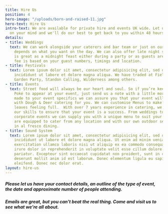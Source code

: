 ```yaml
---
title: Hire Us
position: 4
hero-image: "/uploads/born-and-raised-11.jpg"
hero-text: Hire Us
intro-text: We are available for private hire and events UK wide. Let us know what's
  on your mind and we'll do our best to get back to you within 48 hours.
details:
- title: Weddings
  text: We can work alongside your caterers and bar team or just on our own - it all
    depends on what you want on the day. We can also offer late night service which
    is great as a midnight feast either during a party or as guests are leaving. Our
    fee is based on your guest numbers, timings and location.
- title: Festivals
  text: Lorem ipsum dolor sit amet, consectetur adipisicing elit, sed do eiusmod tempor
    incididunt ut labore et dolore magna aliqua. We have traded at Field Day, Secret
    Garden Party, Standon Calling, Wilderness among others.
- title: Events
  text: Street food will always be our heart and soul. So if you’re keen for Polú
    Poké to appear at your event, just send us a note with a little more detail. Tailor
    made to your event specifics we can assure you that your event will run smoothly
    with Dough & Deer catering for you. We can customise Menus to make sure that everyone
    leaves feeling full.  With over 7 years experience in catering, we have honed
    our skills to ensure that your event is a success. From weddings to parties and
    corporate events we can supply you with a unique menu to suit your needs.  We
    are equipped to cater from any location and with our own outdoor set up we specialise
    in al fresco dining.
- title: Sound System
  text: Lorem ipsum dolor sit amet, consectetur adipisicing elit, sed do eiusmod tempor
    incididunt ut labore et dolore magna aliqua. Ut enim ad minim veniam, quis nostrud
    exercitation ullamco laboris nisi ut aliquip ex ea commodo consequat. Duis aute
    irure dolor in reprehenderit in voluptate velit esse cillum dolore eu fugiat nulla
    pariatur. Excepteur sint occaecat cupidatat non proident, sunt in culpa qui officia
    deserunt mollit anim id est laborum. Donec elementum ligula eu sapien consequat
    eleifend. Donec nec dolor erat.
layout: hire-us
---
```


##### Please let us have your contact details, an outline of the type of event, the date and approximate number of people attending.

##### Emails are great, but you can't beat the real thing. Come and visit us to see what we're all about.